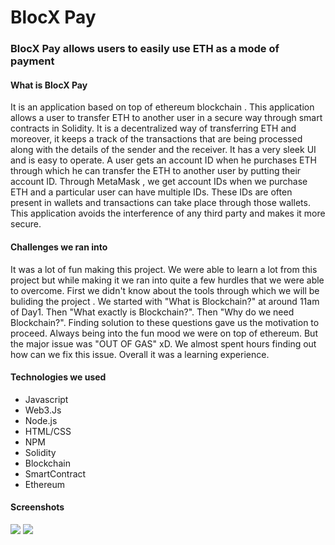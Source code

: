 # BlocX Pay

### BlocX Pay allows users to easily use ETH as a mode of payment

#### What is BlocX Pay
It is an application based on top of ethereum blockchain . This application allows a user to transfer ETH to another user in a secure way through smart contracts in Solidity. It is a decentralized way of transferring ETH and moreover, it keeps a track of the transactions that are being processed along with the details of the sender and the receiver. It has a very sleek UI and is easy to operate. A user gets an account ID when he purchases ETH through which he can transfer the ETH to another user by putting their account ID. Through MetaMask , we get account IDs when we purchase ETH and a particular user can have multiple IDs. These IDs are often present in wallets and transactions can take place through those wallets. This application avoids the interference of any third party and makes it more secure.

#### Challenges we ran into
It was a lot of fun making this project. We were able to learn a lot from this project but while making it we ran into quite a few hurdles that we were able to overcome. First we didn't know about the tools through which we will be buliding the project . We started with "What is Blockchain?" at around 11am of Day1. Then "What exactly is Blockchain?". Then "Why do we need Blockchain?". Finding solution to these questions gave us the motivation to proceed. Always being into the fun mood we were on top of ethereum. But the major issue was "OUT OF GAS" xD. We almost spent hours finding out how can we fix this issue. Overall it was a learning experience.

#### Technologies we used
* Javascript 
* Web3.Js 
* Node.js
* HTML/CSS 
* NPM 
* Solidity
* Blockchain 
* SmartContract 
* Ethereum

#### Screenshots
![](https://github.com/ThisIsNSH/Ethereum-Chat/blob/master/app/ss2.png)
![](https://github.com/ThisIsNSH/Ethereum-Chat/blob/master/app/ss1.png)
